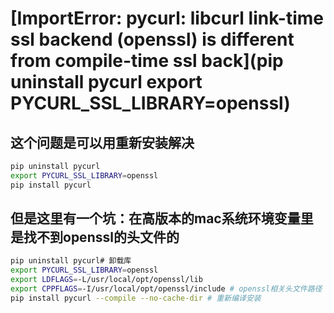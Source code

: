 # [ImportError: pycurl: libcurl link-time ssl backend (openssl) is different from compile-time ssl back](pip uninstall pycurl export PYCURL_SSL_LIBRARY=openssl)

## 这个问题是可以用重新安装解决
``` bash
pip uninstall pycurl
export PYCURL_SSL_LIBRARY=openssl
pip install pycurl
```

## 但是这里有一个坑：在高版本的mac系统环境变量里是找不到openssl的头文件的
``` bash
pip uninstall pycurl# 卸载库
export PYCURL_SSL_LIBRARY=openssl
export LDFLAGS=-L/usr/local/opt/openssl/lib
export CPPFLAGS=-I/usr/local/opt/openssl/include # openssl相关头文件路径
pip install pycurl --compile --no-cache-dir # 重新编译安装
```